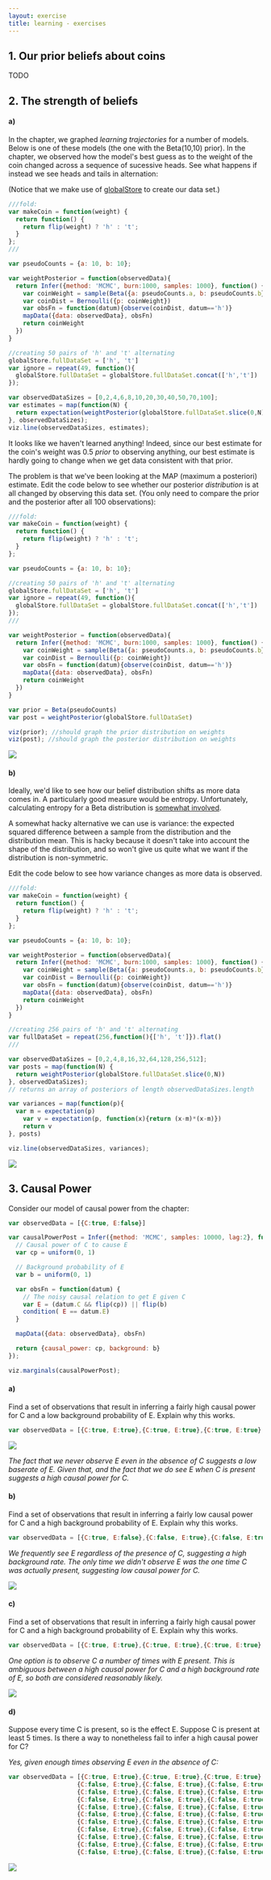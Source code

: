 ```yaml
---
layout: exercise
title: learning - exercises
---
```


## 1. Our prior beliefs about coins

TODO

## 2. The strength of beliefs

#### a)

In the chapter, we graphed *learning trajectories* for a number of models. Below is one of these models (the one with the Beta(10,10) prior). In the chapter, we observed how the model's best guess as to the weight of the coin changed across a sequence of sucessive heads. See what happens if instead we see heads and tails in alternation:

(Notice that we make use of [globalStore](https://webppl.readthedocs.io/en/master/globalstore.html) to create our data set.)

~~~~js
///fold:
var makeCoin = function(weight) {
  return function() {
    return flip(weight) ? 'h' : 't';
  }
};
///

var pseudoCounts = {a: 10, b: 10};

var weightPosterior = function(observedData){
  return Infer({method: 'MCMC', burn:1000, samples: 1000}, function() {
    var coinWeight = sample(Beta({a: pseudoCounts.a, b: pseudoCounts.b}))
    var coinDist = Bernoulli({p: coinWeight})
    var obsFn = function(datum){observe(coinDist, datum=='h')}
    mapData({data: observedData}, obsFn)
    return coinWeight
  })
}

//creating 50 pairs of 'h' and 't' alternating
globalStore.fullDataSet = ['h', 't']
var ignore = repeat(49, function(){
  globalStore.fullDataSet = globalStore.fullDataSet.concat(['h','t'])
});

var observedDataSizes = [0,2,4,6,8,10,20,30,40,50,70,100];
var estimates = map(function(N) {
  return expectation(weightPosterior(globalStore.fullDataSet.slice(0,N)))
}, observedDataSizes);
viz.line(observedDataSizes, estimates);
~~~~

It looks like we haven't learned anything! Indeed, since our best estimate for the coin's weight was 0.5 *prior* to observing anything, our best estimate is hardly going to change when we get data consistent with that prior.

The problem is that we've been looking at the MAP (maximum a posteriori) estimate. Edit the code below to see whether our posterior *distribution* is at all changed by observing this data set. (You only need to compare the prior and the posterior after all 100 observations):

~~~~js
///fold:
var makeCoin = function(weight) {
  return function() {
    return flip(weight) ? 'h' : 't';
  }
};

var pseudoCounts = {a: 10, b: 10};

//creating 50 pairs of 'h' and 't' alternating
globalStore.fullDataSet = ['h', 't']
var ignore = repeat(49, function(){
  globalStore.fullDataSet = globalStore.fullDataSet.concat(['h','t'])
});
///

var weightPosterior = function(observedData){
  return Infer({method: 'MCMC', burn:1000, samples: 1000}, function() {
    var coinWeight = sample(Beta({a: pseudoCounts.a, b: pseudoCounts.b}))
    var coinDist = Bernoulli({p: coinWeight})
    var obsFn = function(datum){observe(coinDist, datum=='h')}
    mapData({data: observedData}, obsFn)
    return coinWeight
  })
}

var prior = Beta(pseudoCounts)
var post = weightPosterior(globalStore.fullDataSet)

viz(prior); //should graph the prior distribution on weights
viz(post); //should graph the posterior distribution on weights
~~~~

![](Figures/learning-as-inference-1.PNG)

#### b)

Ideally, we'd like to see how our belief distribution shifts as more data comes in. A particularly good measure would be entropy. Unfortunately, calculating entropy for a Beta distribution is [somewhat involved](https://en.wikipedia.org/wiki/Beta_distribution#Quantities_of_information_(entropy)). 

A somewhat hacky alternative we can use is variance: the expected squared difference between a sample from the distribution and the distribution mean. This is hacky because it doesn't take into account the shape of the distribution, and so won't give us quite what we want if the distribution is non-symmetric. 

Edit the code below to see how variance changes as more data is observed. 

~~~~js
///fold:
var makeCoin = function(weight) {
  return function() {
    return flip(weight) ? 'h' : 't';
  }
};

var pseudoCounts = {a: 10, b: 10};

var weightPosterior = function(observedData){
  return Infer({method: 'MCMC', burn:1000, samples: 1000}, function() {
    var coinWeight = sample(Beta({a: pseudoCounts.a, b: pseudoCounts.b}))
    var coinDist = Bernoulli({p: coinWeight})
    var obsFn = function(datum){observe(coinDist, datum=='h')}
    mapData({data: observedData}, obsFn)
    return coinWeight
  })
}

//creating 256 pairs of 'h' and 't' alternating
var fullDataSet = repeat(256,function(){['h', 't']}).flat()
///

var observedDataSizes = [0,2,4,8,16,32,64,128,256,512];
var posts = map(function(N) {
  return weightPosterior(globalStore.fullDataSet.slice(0,N))
}, observedDataSizes); 
// returns an array of posteriors of length observedDataSizes.length

var variances = map(function(p){
  var m = expectation(p)
    var v = expectation(p, function(x){return (x-m)*(x-m)})
    return v
}, posts)

viz.line(observedDataSizes, variances);
~~~~

![](Figures/learning-as-inference-2.PNG)

## 3. Causal Power

Consider our model of causal power from the chapter:

~~~~js
var observedData = [{C:true, E:false}]

var causalPowerPost = Infer({method: 'MCMC', samples: 10000, lag:2}, function() {
  // Causal power of C to cause E
  var cp = uniform(0, 1)

  // Background probability of E
  var b = uniform(0, 1)

  var obsFn = function(datum) {
    // The noisy causal relation to get E given C
    var E = (datum.C && flip(cp)) || flip(b)
    condition( E == datum.E)
  }

  mapData({data: observedData}, obsFn)

  return {causal_power: cp, background: b}
});

viz.marginals(causalPowerPost);
~~~~

#### a)

Find a set of observations that result in inferring a fairly high causal power for C and a low background probability of E. Explain why this works.

```js
var observedData = [{C:true, E:true},{C:true, E:true},{C:true, E:true},{C:false, E:false},{C:false, E:false},{C:false, E:false}]
```

![](Figures/learning-as-inference-3.PNG)

*The fact that we never observe E even in the absence of C suggests a low baserate of E. Given that, and the fact that we do see E when C is present suggests a high causal power for C.*

#### b)

Find a set of observations that result in inferring a fairly low causal power for C and a high background probability of E. Explain why this works.

```js
var observedData = [{C:true, E:false},{C:false, E:true},{C:false, E:true},{C:false, E:true},{C:false, E:true}]
```

*We frequently see E regardless of the presence of C, suggesting a high background rate. The only time we didn't observe E was the one time C was actually present, suggesting low causal power for C.*

![](Figures/learning-as-inference-5.PNG)

#### c)

Find a set of observations that result in inferring a fairly high causal power for C and a high background probability of E. Explain why this works.

```js
var observedData = [{C:true, E:true},{C:true, E:true},{C:true, E:true},{C:true, E:true},{C:true, E:true},{C:true, E:true},{C:true, E:true}]
```

*One option is to observe C a number of times with E present. This is ambiguous between a high causal power for C and a high background rate of E, so both are considered reasonably likely.*

![](Figures/learning-as-inference-6.PNG)

#### d)

Suppose every time C is present, so is the effect E. Suppose C is present at least 5 times. Is there a way to nonetheless fail to infer a high causal power for C? 

*Yes, given enough times observing E even in the absence of C:*

```js
var observedData = [{C:true, E:true},{C:true, E:true},{C:true, E:true},{C:true, E:true},{C:true, E:true},
                   {C:false, E:true},{C:false, E:true},{C:false, E:true},{C:false, E:true},{C:false, E:true},
                   {C:false, E:true},{C:false, E:true},{C:false, E:true},{C:false, E:true},{C:false, E:true},
                   {C:false, E:true},{C:false, E:true},{C:false, E:true},{C:false, E:true},{C:false, E:true},
                   {C:false, E:true},{C:false, E:true},{C:false, E:true},{C:false, E:true},{C:false, E:true},
                   {C:false, E:true},{C:false, E:true},{C:false, E:true},{C:false, E:true},{C:false, E:true},
                   {C:false, E:true},{C:false, E:true},{C:false, E:true},{C:false, E:true},{C:false, E:true},
                   {C:false, E:true},{C:false, E:true},{C:false, E:true},{C:false, E:true},{C:false, E:true},
                   {C:false, E:true},{C:false, E:true},{C:false, E:true},{C:false, E:true},{C:false, E:true},
                   {C:false, E:true},{C:false, E:true},{C:false, E:true},{C:false, E:true},{C:false, E:true},
                   {C:false, E:true},{C:false, E:true},{C:false, E:true},{C:false, E:true},{C:false, E:true}];
```

![](Figures/learning-as-inference-4.PNG)
